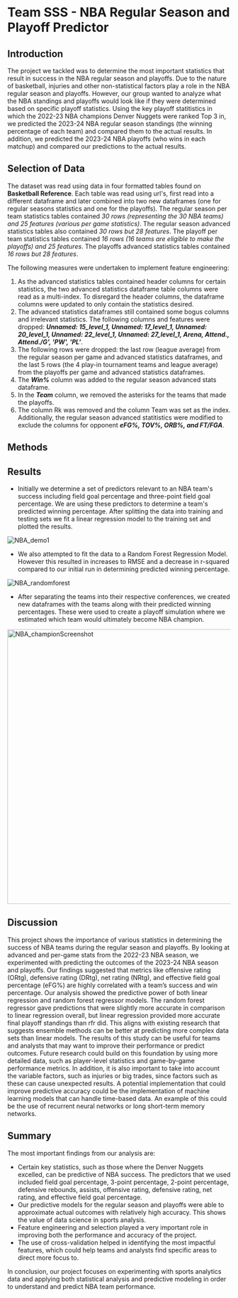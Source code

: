 # Team SSS - NBA Regular Season and Playoff Predictor
## Introduction
The project we tackled was to determine the most important statistics that result in success in the NBA regular season and playoffs. Due to the nature of basketball, injuries and other non-statistical factors play a role in the NBA regular season and playoffs. However, our group wanted to analyze what the NBA standings and playoffs would look like if they were determined based on specific playoff statistics. Using the key playoff statitistics in which the 2022-23 NBA champions Denver Nuggets were ranked Top 3 in, we predicted the 2023-24 NBA regular season standings (the winning percentage of each team) and compared them to the actual results. In addition, we predicted the 2023-24 NBA playoffs (who wins in each matchup) and compared our predictions to the actual results.
## Selection of Data
The dataset was read using data in four formatted tables found on **Basketball Reference**. Each table was read using url's, first read into a different dataframe and later combined into two new dataframes (one for regular seasons statistics and one for the playoffs). The regular season per team statistics tables contained _30 rows (representing the 30 NBA teams) and 25 features (various per game statistics)_. The regular season advanced statistics tables also contained _30 rows but 28 features_.  The playoff per team statistics tables contained _16 rows (16 teams are eligible to make the playoffs) and 25 features_. The playoffs advanced statistics tables contained _16 rows but 28 features_. 

The following measures were undertaken to implement feature engineering:
  1. As the advanced statistics tables contained header columns for certain statistics, the two advanced statistics dataframe table columns were read as a multi-index. To disregard the header         columns, the dataframe columns were updated to only contain the statistics desired.
  2. The advanced statistics dataframes still contained some bogus columns and irrelevant statistics. The following columns and features were dropped: _**Unnamed: 15_level_1, Unnamed:            17_level_1, Unnamed: 20_level_1, Unnamed: 22_level_1, Unnamed: 27_level_1, Arena, Attend., Attend./G', 'PW', 'PL'**_.
  3. The following rows were dropped: the last row (league average) from the regular season per game and advanced statistics dataframes, and the last 5 rows (the 4 play-in tournament teams and league average) from the playoffs per game and advanced statistics dataframes.
  4. The **_Win%_** column was added to the regular season advanced stats dataframe.
  5. In the _**Team**_ column, we removed the asterisks for the teams that made the playoffs.
  6. The column Rk was removed and the column Team was set as the index. Additionally, the regular season advanced statitistics were modified to exclude the columns for opponent _**eFG%, TOV%, ORB%, and FT/FGA**_.
## Methods
## Results
- Initially we determine a set of predictors relevant to an NBA team's success including field goal percentage and three-point field goal percentage. We are using these predictors to determine a team's predicted winning percentage. After splitting the data into training and testing sets we fit a linear regression model to the training set and plotted the results.
  
![NBA_demo1](https://github.com/harisj739/CST383_TeamSSS_FinalProject/assets/126642844/ab5b6d5e-7533-49f3-9969-443e921dbdf9)

- We also attempted to fit the data to a Random Forest Regression Model. However this resulted in increases to RMSE and a decrease in r-squared compared to our initial run in determining predicted winning percentage.
  
![NBA_randomforest](https://github.com/harisj739/CST383_TeamSSS_FinalProject/assets/126642844/fd37d269-5846-4ed0-b18b-b36334d9fbe9)

- After separating the teams into their respective conferences, we created new dataframes with the teams along with their predicted winning percentages. These were used to create a playoff simulation where we estimated which team would ultimately become NBA champion.
<img width="618" alt="NBA_championScreenshot" src="https://github.com/harisj739/CST383_TeamSSS_FinalProject/assets/126642844/c2575f99-2ca0-41a5-9bb7-ce511b1ebd5f">


## Discussion
This project shows the importance of various statistics in determining the success of NBA teams during the regular season and playoffs. By looking at advanced and per-game stats from the 2022-23 NBA season, we experimented with predicting the outcomes of the 2023-24 NBA season and playoffs. Our findings suggested that metrics like offensive rating (ORtg), defensive rating (DRtg), net rating (NRtg), and effective field goal percentage (eFG%) are highly correlated with a team’s success and win percentage. 
Our analysis showed the predictive power of both linear regression and random forest regressor models. The random forest regressor gave predictions that were slightly more accurate in comparison to linear regression overall, but linear regression provided more accurate final playoff standings than rfr did. This aligns with existing research that suggests ensemble methods can be better at predicting more complex data sets than linear models.
The results of this study can be useful for teams and analysts that may want to improve their performance or predict outcomes. Future research could build on this foundation by using more detailed data, such as player-level statistics and game-by-game performance metrics. In addition, it is also important to take into account the variable factors, such as injuries or big trades, since factors such as these can cause unexpected results. A potential implementation that could improve predictive accuracy could be the implementation of machine learning models that can handle time-based data. An example of this could be the use of recurrent neural networks or long short-term memory networks.

## Summary
The most important findings from our analysis are:

- Certain key statistics, such as those where the Denver Nuggets excelled, can be predictive of NBA success. The predictors that we used included field goal percentage, 3-point percentage, 2-point percentage, defensive rebounds, assists, offensive rating, defensive rating, net rating, and effective field goal percentage.
- Our predictive models for the regular season and playoffs were able to approximate actual outcomes with relatively high accuracy. This shows the value of data science in sports analysis.
- Feature engineering and selection played a very important role in improving both the performance and accuracy of the project.
- The use of cross-validation helped in identifying the most impactful features, which could help teams and analysts find specific areas to direct more focus to.

In conclusion, our project focuses on experimenting with sports analytics data and applying both statistical analysis and predictive modeling in order to understand and predict NBA team performance.

